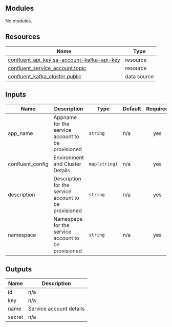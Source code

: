 ## Modules

No modules.

## Resources

| Name | Type |
|------|------|
| [confluent_api_key.sa-account-kafka-api-key](https://registry.terraform.io/providers/confluentinc/confluent/latest/docs/resources/confluent_api_key) | resource |
| [confluent_service_account.topic](https://registry.terraform.io/providers/confluentinc/confluent/latest/docs/resources/confluent_service_account) | resource |
| [confluent_kafka_cluster.public](https://registry.terraform.io/providers/confluentinc/confluent/latest/docs/data-sources/confluent_kafka_cluster) | data source |

## Inputs

| Name | Description | Type | Default | Required |
|------|-------------|------|---------|:--------:|
| app\_name | Appname for the service account to be provisioned | `string` | n/a | yes |
| confluent\_config | Environment and Cluster Details | `map(string)` | n/a | yes |
| description | Description for the service account to be provisioned | `string` | n/a | yes |
| namespace | Namespace for the service account to be provisioned | `string` | n/a | yes |

## Outputs

| Name | Description |
|------|-------------|
| id | n/a |
| key | n/a |
| name | Service account details |
| secret | n/a |
